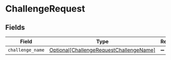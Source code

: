 # ChallengeRequest


## Fields

| Field                                                                                           | Type                                                                                            | Required                                                                                        | Description                                                                                     |
| ----------------------------------------------------------------------------------------------- | ----------------------------------------------------------------------------------------------- | ----------------------------------------------------------------------------------------------- | ----------------------------------------------------------------------------------------------- |
| `challenge_name`                                                                                | [Optional[ChallengeRequestChallengeName]](../../models/shared/challengerequestchallengename.md) | :heavy_minus_sign:                                                                              | N/A                                                                                             |